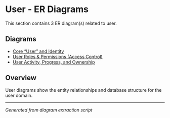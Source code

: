 # User - ER Diagrams

This section contains 3 ER diagram(s) related to user.

## Diagrams

- [Core “User” and Identity](core_user_and_identity.md)
- [User Roles & Permissions (Access Control)](user_roles_permissions_access_control.md)
- [User Activity, Progress, and Ownership](user_activity_progress_and_ownership.md)

## Overview

User diagrams show the entity relationships and database structure for the user domain.

---
*Generated from diagram extraction script*
